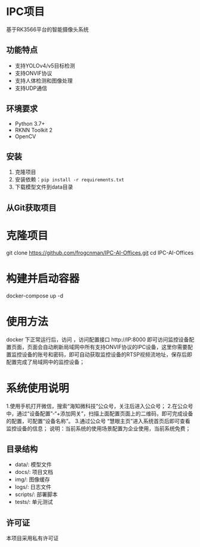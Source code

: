 # IPC项目

基于RK3566平台的智能摄像头系统

## 功能特点

- 支持YOLOv4/v5目标检测
- 支持ONVIF协议
- 支持人体检测和图像处理
- 支持UDP通信

## 环境要求

- Python 3.7+
- RKNN Toolkit 2
- OpenCV

## 安装

1. 克隆项目
2. 安装依赖：`pip install -r requirements.txt`
3. 下载模型文件到data目录

## 从Git获取项目


# 克隆项目
git clone https://github.com/frogcnman/IPC-AI-Offices.git
cd IPC-AI-Offices
# 构建并启动容器
docker-compose up -d

# 使用方法
docker 下正常运行后，访问 ，访问配置接口 http://IP:8000 即可访问监控设备配置页面，页面会自动刷新局域网中所有支持ONVIF协议的IPC设备，这里你需要配置监控设备的账号和密码，即可自动获取监控设备的RTSP视频流地址，保存后即配置完成了局域网中的监控设备；

# 系统使用说明
1.使用手机打开微信，搜索“海知微科技”公众号，关注后进入公众号；
2.在公众号中，通过“设备配置”-“+添加网关”，扫描上面配置页面上的二维码，即可完成设备的配置，可配置“设备名称”。
3.通过公众号 “慧眼主页”进入系统首页后即可查看监控设备的信息；
说明：当前系统的使用场景配置为企业使用，当前系统免费；

## 目录结构

- data/: 模型文件
- docs/: 项目文档
- img/: 图像缓存
- logs/: 日志文件
- scripts/: 部署脚本
- tests/: 单元测试

## 许可证

本项目采用私有许可证